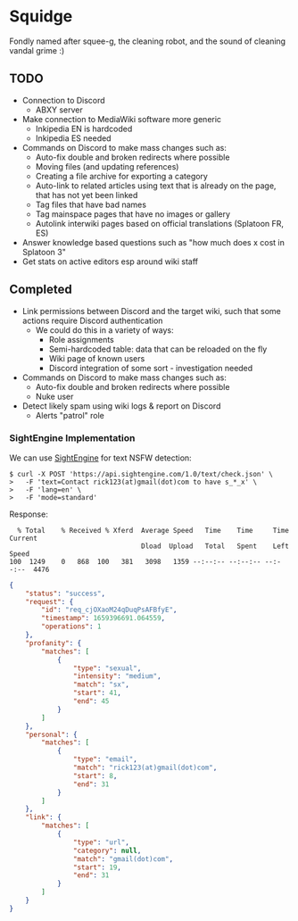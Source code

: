 # Squidge
Fondly named after squee-g, the cleaning robot, and the sound of cleaning vandal grime :)

## TODO
- Connection to Discord
  - ABXY server
- Make connection to MediaWiki software more generic
  - Inkipedia EN is hardcoded
  - Inkipedia ES needed
- Commands on Discord to make mass changes such as:
  - Auto-fix double and broken redirects where possible
  - Moving files (and updating references)
  - Creating a file archive for exporting a category
  - Auto-link to related articles using text that is already on the page, that has not yet been linked
  - Tag files that have bad names 
  - Tag mainspace pages that have no images or gallery
  - Autolink interwiki pages based on official translations (Splatoon FR, ES)
- Answer knowledge based questions such as "how much does x cost in Splatoon 3"
- Get stats on active editors esp around wiki staff

## Completed
- Link permissions between Discord and the target wiki, such that some actions require Discord authentication
  - We could do this in a variety of ways:
    - Role assignments
    - Semi-hardcoded table: data that can be reloaded on the fly
    - Wiki page of known users
    - Discord integration of some sort - investigation needed
- Commands on Discord to make mass changes such as:
  - Auto-fix double and broken redirects where possible
  - Nuke user
- Detect likely spam using wiki logs & report on Discord
  - Alerts "patrol" role

### SightEngine Implementation

We can use [SightEngine](https://sightengine.com/text-moderation-api) for text NSFW detection:

```shell
$ curl -X POST 'https://api.sightengine.com/1.0/text/check.json' \
>   -F 'text=Contact rick123(at)gmail(dot)com to have s_*_x' \
>   -F 'lang=en' \
>   -F 'mode=standard'
```
Response:
```shell
  % Total    % Received % Xferd  Average Speed   Time    Time     Time  Current
                                 Dload  Upload   Total   Spent    Left  Speed
100  1249    0   868  100   381   3098   1359 --:--:-- --:--:-- --:--:--  4476
```
```json
{
    "status": "success",
    "request": {
        "id": "req_cjOXaoM24qDuqPsAFBfyE",
        "timestamp": 1659396691.064559,
        "operations": 1
    },
    "profanity": {
        "matches": [
            {
                "type": "sexual",
                "intensity": "medium",
                "match": "sx",
                "start": 41,
                "end": 45
            }
        ]
    },
    "personal": {
        "matches": [
            {
                "type": "email",
                "match": "rick123(at)gmail(dot)com",
                "start": 8,
                "end": 31
            }
        ]
    },
    "link": {
        "matches": [
            {
                "type": "url",
                "category": null,
                "match": "gmail(dot)com",
                "start": 19,
                "end": 31
            }
        ]
    }
}
```
